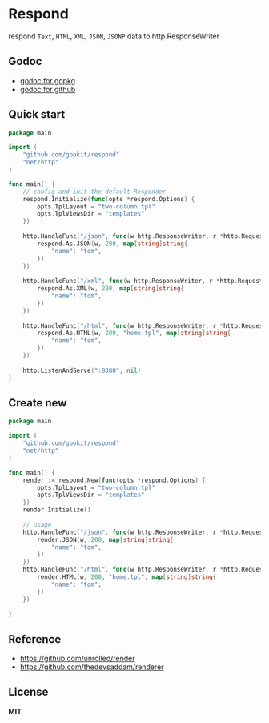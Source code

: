 # Respond

respond `Text`, `HTML`, `XML`, `JSON`, `JSONP` data to http.ResponseWriter

## Godoc

- [godoc for gopkg](https://godoc.org/gopkg.in/gookit/respond.v1)
- [godoc for github](https://godoc.org/github.com/gookit/respond)

## Quick start

```go
package main

import (
    "github.com/gookit/respond"
    "net/http"
)

func main() {
    // config and init the default Responder
    respond.Initialize(func(opts *respond.Options) {
        opts.TplLayout = "two-column.tpl"
        opts.TplViewsDir = "templates"
    })
    
    http.HandleFunc("/json", func(w http.ResponseWriter, r *http.Request) {
        respond.As.JSON(w, 200, map[string]string{
            "name": "tom",
        })
    })
    
    http.HandleFunc("/xml", func(w http.ResponseWriter, r *http.Request) {
        respond.As.XML(w, 200, map[string]string{
            "name": "tom",
        })
    })
    
    http.HandleFunc("/html", func(w http.ResponseWriter, r *http.Request) {
        respond.As.HTML(w, 200, "home.tpl", map[string]string{
            "name": "tom",
        })
    })
    
    http.ListenAndServe(":8080", nil)
}
```

## Create new

```go
package main

import (
    "github.com/gookit/respond"
    "net/http"
)

func main() {
    render := respond.New(func(opts *respond.Options) {
        opts.TplLayout = "two-column.tpl"
        opts.TplViewsDir = "templates"
    })
    render.Initialize()
    
    // usage
    http.HandleFunc("/json", func(w http.ResponseWriter, r *http.Request) {
        render.JSON(w, 200, map[string]string{
            "name": "tom",
        })
    })
    http.HandleFunc("/html", func(w http.ResponseWriter, r *http.Request) {
        render.HTML(w, 200, "home.tpl", map[string]string{
            "name": "tom",
        })
    })
    
}
```

## Reference

- https://github.com/unrolled/render
- https://github.com/thedevsaddam/renderer

## License

**MIT**

